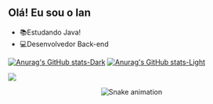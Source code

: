 ## Olá! Eu sou o Ian

- :books:Estudando Java!
- :computer:Desenvolvedor Back-end

[![Anurag's GitHub stats-Dark](https://github-readme-stats.vercel.app/api?username=piresiann&show_icons=true&theme=dark#gh-dark-mode-only)](https://github.com/anuraghazra/github-readme-stats#gh-dark-mode-only)
[![Anurag's GitHub stats-Light](https://github-readme-stats.vercel.app/api?username=piresiann&show_icons=true&theme=default#gh-light-mode-only)](https://github.com/anuraghazra/github-readme-stats#gh-light-mode-only)
<div>

<a href="https://www.linkedin.com/in/ianpds/" target="_blank"><img src="https://img.shields.io/badge/LinkedIn-0077B5?style=for-the-badge&logo=linkedin&logoColor=white" target="_blank"></a>
</div>

<div align="center">

  ![Snake animation](https://github.com/danielbped/danielbped/blob/output/github-contribution-grid-snake.svg)
  
</div>
